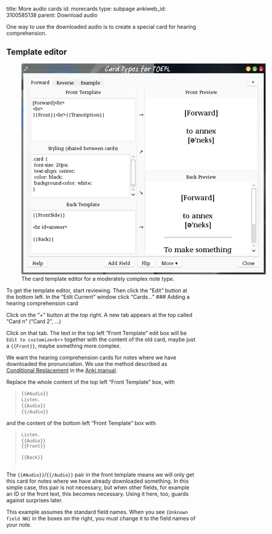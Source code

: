 title: More audio cards
id: morecards
type: subpage
ankiweb_id: 3100585138
parent: Download audio

One way to use the downloaded audio is to create a special card for
hearing comprehension.

## Template editor

<figure style="width:648px;">
<img src="images/card_types.png" alt="Window with tabs reading Forward
Reverse Example at the top. The left of the main area is split in
three parts, Front template, Styling and Back template. The right is
split in two: Front preview and Back preview.">
<figcaption>The card template editor for a moderately complex note type.</figcaption>
</figure>
To get the template editor, start reviewing. Then click the “Edit”
button at the bottom left. In the “Edit Current” window click “Cards...”

<span class="clear" />
### Adding a hearing comprehension card

Click on the “+” button at the top right. A new tab appears at the top
called “Card n” (“Card 2”, ...)

Click on that tab. The text in the top left “Front Template” edit
box will be `Edit to customize<br>` together with the content of the old
card, maybe just a `{{Front}}`, maybe something more complex.

We want the hearing comprehension cards for notes where we have
downloaded the pronunciation. We use the method described as
[Conditional Replacement](http://ankisrs.net/docs/manual.html#conditionalreplacement) in the
[Anki manual](http://ankisrs.net/docs/manual.html).

Replace the whole content of the top left “Front Template” box, with
<blockquote><pre><code>{{#Audio}}
Listen.
{{Audio}}
{{/Audio}}</code></pre></blockquote>
and the content of the bottom left “Front Template” box with
<blockquote><pre><code>Listen.
{{Audio}}
<div>{{Front}}</div>
<div>{{Back}}</div>
</code></pre></blockquote>

The `{{#Audio}}`/`{{/Audio}}` pair in the front template means we will
only get this card for notes where we have already downloaded
something.  In this simple case, this pair is not necessary, but when
other fields, for example an ID or the front text, this becomes
necessary. Using it here, too, guards against surprises later.

This example assumes the standard field names. When you see `{Unknown
field NN}` in the boxes on the right, you must change it to the field names
of your note.
